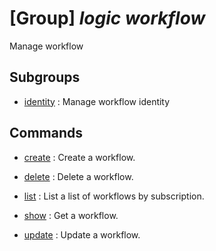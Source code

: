 # [Group] _logic workflow_

Manage workflow

## Subgroups

- [identity](/Commands/logic/workflow/identity/readme.md)
: Manage workflow identity

## Commands

- [create](/Commands/logic/workflow/_create.md)
: Create a workflow.

- [delete](/Commands/logic/workflow/_delete.md)
: Delete a workflow.

- [list](/Commands/logic/workflow/_list.md)
: List a list of workflows by subscription.

- [show](/Commands/logic/workflow/_show.md)
: Get a workflow.

- [update](/Commands/logic/workflow/_update.md)
: Update a workflow.
